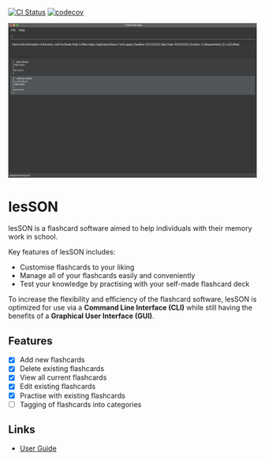 [![CI Status](https://github.com/AY2324S1-CS2103T-W17-4/tp/workflows/Java%20CI/badge.svg)](https://github.com/AY2324S1-CS2103T-W17-4/tp/actions)
[![codecov](https://codecov.io/gh/AY2324S1-CS2103T-W17-4/tp/graph/badge.svg?token=W8LJNDTB7Y)](https://codecov.io/gh/AY2324S1-CS2103T-W17-4/tp)

![Ui](docs/images/Ui.png)


# lesSON
lesSON is a flashcard software aimed to help individuals with their memory work in school.<br>

Key features of lesSON includes:
  * Customise flashcards to your liking
  * Manage all of your flashcards easily and conveniently
  * Test your knowledge by practising with your self-made flashcard deck


To increase the flexibility and efficiency of the flashcard software, lesSON is optimized for use via a **Command Line Interface (CLI)** while still having the benefits of a **Graphical User Interface (GUI)**.

## Features

- [x] Add new flashcards
- [x] Delete existing flashcards
- [x] View all current flashcards
- [x] Edit existing flashcards
- [x] Practise with existing flashcards
- [ ] Tagging of flashcards into categories

## Links
* [User Guide](https://docs.google.com/document/d/17tfwoslLc0Ky1ygVAM4aDlNsUm8nSdBxpDvt-hqFyWk/edit)
